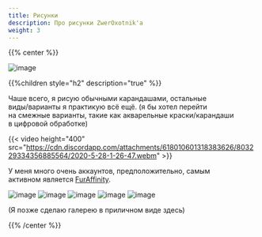 ```yaml
---
title: Рисунки
description: Про рисунки ZwerOxotnik'а
weight: 3
---
```


{{% center %}}

![image](https://d.facdn.net/art/zweroxotnik/1608919910/1608919910.zweroxotnik_zweroxotnik_detective_p.jpg)

{{%children style="h2" description="true" %}}

Чаше всего, я рисую обычными карандашами, остальные<br>
виды/варианты я практикую всё ещё. (я бы хотел перейти<br>
на смежные варианты, такие как акварельные краски/карандаши<br>
в цифровой обработке)


{{< video height="400" src="https://cdn.discordapp.com/attachments/618010601318383626/803229334356885564/2020-5-28-1-26-47.webm" >}}

У меня много очень аккаунтов, предположительно, самым<br>
активном является [FurAffinity](https://www.furaffinity.net/user/zweroxotnik/).


![image](https://d.facdn.net/art/zweroxotnik/1600802268/1600802263.zweroxotnik_zweroxotnik_protogen_affh_v1.jpg?height=300)
![image](https://d.facdn.net/art/zweroxotnik/1605526224/1605526222.zweroxotnik_zweroxotnik_light-dance_v1_1p.jpg?height=300)
![image](https://d.facdn.net/art/zweroxotnik/1605633330/1605633329.zweroxotnik_zweroxotnik_a-breeze_p.jpg?height=300)
![image](https://d.facdn.net/art/zweroxotnik/1575204511/1575204503.zweroxotnik_windless-n-sunny-moment-by-zweroxotnik.jpg?height=300)
![image](https://d.facdn.net/art/zweroxotnik/1597440148/1597440155.zweroxotnik_pinkish-thinking_zweroxotnik.jpg?height=300)

(Я позже сделаю галерею в приличном виде здесь)

{{% /center %}}
